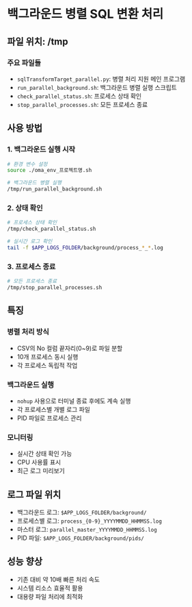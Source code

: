# 백그라운드 병렬 SQL 변환 처리

## 파일 위치: /tmp

### 주요 파일들
- `sqlTransformTarget_parallel.py`: 병렬 처리 지원 메인 프로그램
- `run_parallel_background.sh`: 백그라운드 병렬 실행 스크립트
- `check_parallel_status.sh`: 프로세스 상태 확인
- `stop_parallel_processes.sh`: 모든 프로세스 종료

## 사용 방법

### 1. 백그라운드 실행 시작
```bash
# 환경 변수 설정
source ./oma_env_프로젝트명.sh

# 백그라운드 병렬 실행
/tmp/run_parallel_background.sh
```

### 2. 상태 확인
```bash
# 프로세스 상태 확인
/tmp/check_parallel_status.sh

# 실시간 로그 확인
tail -f $APP_LOGS_FOLDER/background/process_*_*.log
```

### 3. 프로세스 종료
```bash
# 모든 프로세스 종료
/tmp/stop_parallel_processes.sh
```

## 특징

### 병렬 처리 방식
- CSV의 No 컬럼 끝자리(0~9)로 파일 분할
- 10개 프로세스 동시 실행
- 각 프로세스 독립적 작업

### 백그라운드 실행
- `nohup` 사용으로 터미널 종료 후에도 계속 실행
- 각 프로세스별 개별 로그 파일
- PID 파일로 프로세스 관리

### 모니터링
- 실시간 상태 확인 가능
- CPU 사용률 표시
- 최근 로그 미리보기

## 로그 파일 위치
- 백그라운드 로그: `$APP_LOGS_FOLDER/background/`
- 프로세스별 로그: `process_{0-9}_YYYYMMDD_HHMMSS.log`
- 마스터 로그: `parallel_master_YYYYMMDD_HHMMSS.log`
- PID 파일: `$APP_LOGS_FOLDER/background/pids/`

## 성능 향상
- 기존 대비 약 10배 빠른 처리 속도
- 시스템 리소스 효율적 활용
- 대용량 파일 처리에 최적화
